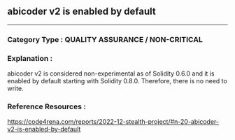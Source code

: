 ##  abicoder v2 is enabled by default


   



---

### **Category Type** : QUALITY ASSURANCE / NON-CRITICAL


### **Explanation** : 


abicoder v2 is considered non-experimental as of Solidity 0.6.0 and it is enabled by default starting with Solidity 0.8.0. Therefore, there is no need to write.
  		    


### **Reference Resources** : 

https://code4rena.com/reports/2022-12-stealth-project/#n-20-abicoder-v2-is-enabled-by-default
